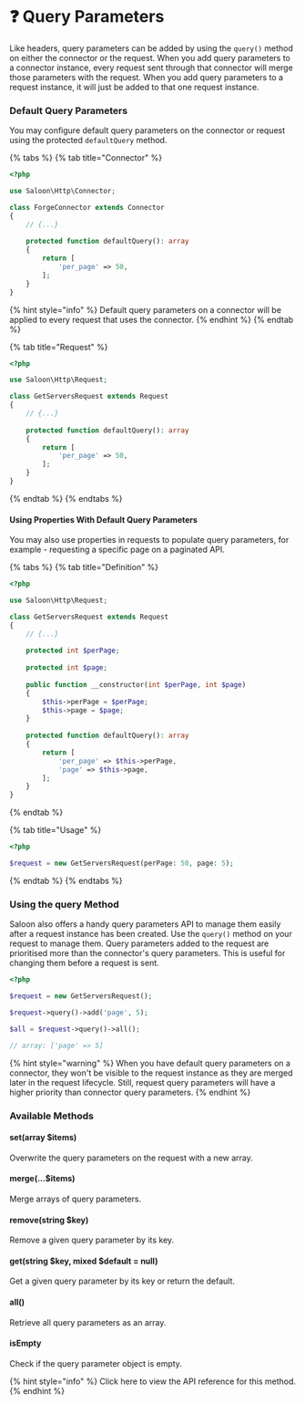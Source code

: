 # ❓ Query Parameters

Like headers, query parameters can be added by using the `query()` method on either the connector or the request. When you add query parameters to a connector instance, every request sent through that connector will merge those parameters with the request. When you add query parameters to a request instance, it will just be added to that one request instance.

### Default Query Parameters

You may configure default query parameters on the connector or request using the protected `defaultQuery` method.

{% tabs %}
{% tab title="Connector" %}
```php
<?php

use Saloon\Http\Connector;

class ForgeConnector extends Connector
{
    // {...}
    
    protected function defaultQuery(): array
    {
        return [
            'per_page' => 50,
        ];
    }
}
```

{% hint style="info" %}
Default query parameters on a connector will be applied to every request that uses the connector.
{% endhint %}
{% endtab %}

{% tab title="Request" %}
```php
<?php

use Saloon\Http\Request;

class GetServersRequest extends Request
{
    // {...}
    
    protected function defaultQuery(): array
    {
        return [
            'per_page' => 50,
        ];
    }
}
```
{% endtab %}
{% endtabs %}

#### Using Properties With Default Query Parameters

You may also use properties in requests to populate query parameters, for example - requesting a specific page on a paginated API.

{% tabs %}
{% tab title="Definition" %}
```php
<?php

use Saloon\Http\Request;

class GetServersRequest extends Request
{
    // {...}
    
    protected int $perPage;
    
    protected int $page;
    
    public function __constructor(int $perPage, int $page)
    {
        $this->perPage = $perPage;
        $this->page = $page;
    }
    
    protected function defaultQuery(): array
    {
        return [
            'per_page' => $this->perPage,
            'page' => $this->page,
        ];
    }
}
```
{% endtab %}

{% tab title="Usage" %}
```php
<?php

$request = new GetServersRequest(perPage: 50, page: 5);
```
{% endtab %}
{% endtabs %}

### Using the query Method

Saloon also offers a handy query parameters API to manage them easily after a request instance has been created. Use the `query()` method on your request to manage them. Query parameters added to the request are prioritised more than the connector's query parameters. This is useful for changing them before a request is sent.

```php
<?php

$request = new GetServersRequest();

$request->query()->add('page', 5);

$all = $request->query()->all();

// array: ['page' => 5]
```

{% hint style="warning" %}
When you have default query parameters on a connector, they won't be visible to the request instance as they are merged later in the request lifecycle. Still, request query parameters will have a higher priority than connector query parameters.
{% endhint %}

### Available Methods

#### set(array $items)

Overwrite the query parameters on the request with a new array.

#### merge(...$items)

Merge arrays of query parameters.

#### remove(string $key)

Remove a given query parameter by its key.

#### get(string $key, mixed $default = null)

Get a given query parameter by its key or return the default.

#### all()

Retrieve all query parameters as an array.

#### isEmpty

Check if the query parameter object is empty.

{% hint style="info" %}
Click here to view the API reference for this method.&#x20;
{% endhint %}
